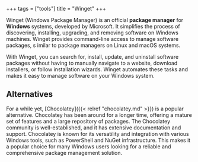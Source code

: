 +++
tags = ["tools"]
title = "Winget"
+++

Winget (Windows Package Manager) is an official **package manager** for 
**Windows** systems, developed by Microsoft.
It simplifies the process of discovering, installing, upgrading, and removing software on Windows machines. 
Winget provides command-line access to manage software packages, s
imilar to package managers on Linux and macOS systems.

With Winget, you can search for, install, update, and uninstall 
software packages without having to manually navigate to a website, 
download installers, or follow installation wizards. 
Winget automates these tasks and makes it easy to manage software on your Windows system.

## Alternatives

For a while yet, [Chocolatey]({{< relref "chocolatey.md" >}}) is a popular alternative. 
Chocolatey has been around for a longer time, 
offering a mature set of features and a large repository of packages. 
The Chocolatey community is well-established, and it has extensive 
documentation and support. 
Chocolatey is known for its versatility and integration 
with various Windows tools, such as PowerShell and NuGet infrastructure. 
This makes it a popular choice for many Windows users looking for a 
reliable and comprehensive package management solution.
